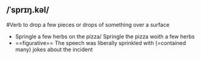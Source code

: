 ## /ˈsprɪŋ.kəl/  
#Verb
to drop a few pieces or drops of something over a surface

- Springle a few herbs on the pizza/ Springle the pizza woith a few herbs
- ==figurative==
	The speech was liberally sprinkled with (=contained many) jokes about the incident